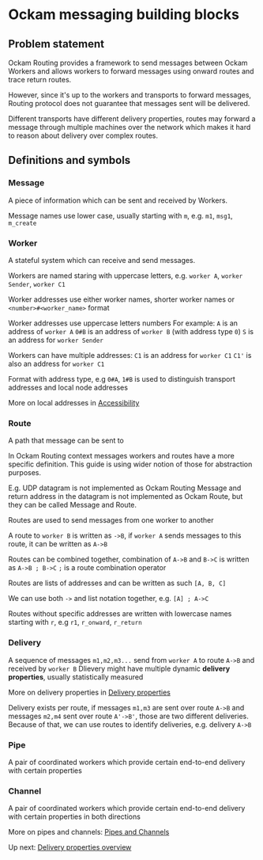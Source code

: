 # Ockam messaging building blocks

## Problem statement

Ockam Routing provides a framework to send messages between Ockam Workers and allows workers to forward messages using onward routes and trace return routes.

However, since it's up to the workers and transports to forward messages, Routing protocol does not guarantee that messages sent will be delivered.

Different transports have different delivery properties, routes may forward a message through multiple machines over the network which makes it hard to reason about delivery over complex routes.


## Definitions and symbols

### Message
A piece of information which can be sent and received by Workers.

Message names use lower case, usually starting with `m`, e.g. `m1`, `msg1`, `m_create`

### Worker
A stateful system which can receive and send messages.

Workers are named staring with uppercase letters, e.g. `worker A`, `worker Sender`, `worker C1`

Worker addresses use either worker names, shorter worker names or `<number>#<worker_name>` format

Worker addresses use uppercase letters numbers
For example:
`A` is an address of `worker A`
`0#B` is an address of `worker B` (with address type `0`)
`S` is an address for `worker Sender`

Workers can have multiple addresses:
`C1` is an address for `worker C1`
`C1'` is also an address for `worker C1`

Format with address type, e.g `0#A`, `1#B` is used to distinguish
transport addresses and local node addresses

More on local addresses in [Accessibility](./Accessibility.md#local_routes)

### Route

A path that message can be sent to

In Ockam Routing context messages workers and routes have a more specific definition.
This guide is using wider notion of those for abstraction purposes.

E.g. UDP datagram is not implemented as Ockam Routing Message and return address in the datagram is not implemented as Ockam Route, but they can be called Message and Route.

Routes are used to send messages from one worker to another

A route to `worker B` is written as `->B`, if `worker A` sends messages to this route,
it can be written as `A->B`

Routes can be combined together, combination of `A->B` and `B->C` is written as `A->B ; B->C`
`;` is a route combination operator

Routes are lists of addresses and can be written as such `[A, B, C]`

We can use both `->` and list notation together, e.g. `[A] ; A->C`

Routes without specific addresses are written with lowercase names starting with `r`, e.g `r1`, `r_onward`, `r_return`


### Delivery

A sequence of messages `m1,m2,m3...` send from `worker A` to route `A->B` and received by `worker B`
Dlievery might have multiple dynamic **delivery properties**, usually statistically measured

More on delivery properties in [Delivery properties](./Delivery.md)

Delivery exists per route, if messages `m1,m3` are sent over route `A->B` and messages `m2,m4` sent over route `A'->B'`, those are two different deliveries.
Because of that, we can use routes to identify deliveries, e.g. delivery `A->B`

### Pipe

A pair of coordinated workers which provide certain end-to-end delivery with certain properties

### Channel

A pair of coordinated workers which provide certain end-to-end delivery with certain properties in both directions

More on pipes and channels: [Pipes and Channels](./Pipes_Channels.md)



Up next: [Delivery properties overview](Delivery.md)


